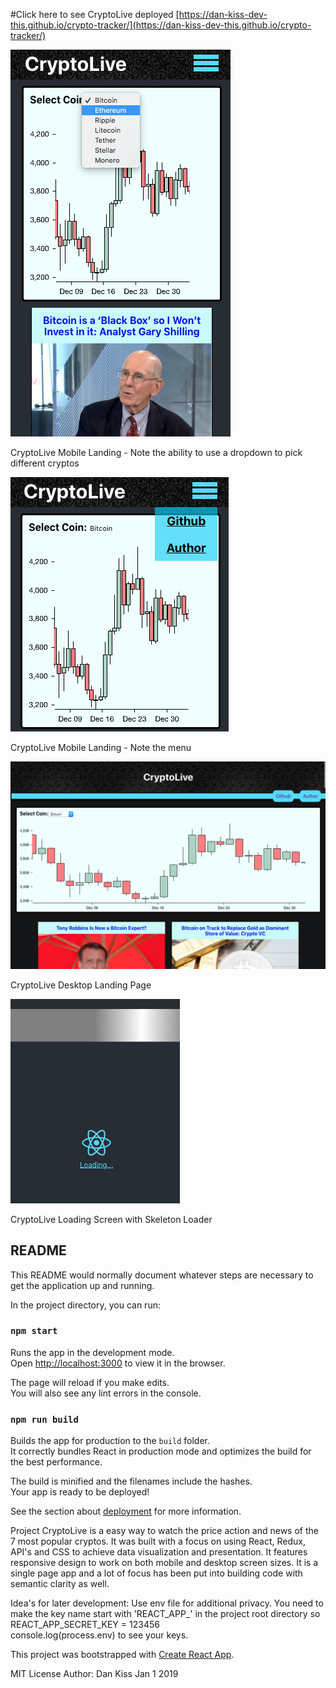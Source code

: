 #Click here to see CryptoLive deployed [https://dan-kiss-dev-this.github.io/crypto-tracker/](https://dan-kiss-dev-this.github.io/crypto-tracker/)

![Mobile-Page](/src/images/mobile.png?raw=true "mobile_landing_page")

CryptoLive Mobile Landing - Note the ability to use a dropdown to pick different cryptos

![Mobile-Page-menu](/src/images/mobileSecondary.png?raw=true "mobile_landing_page-menu")

CryptoLive Mobile Landing - Note the menu

![Mobile-Page](/src/images/desktop.png?raw=true "desktop_landing_page")

CryptoLive Desktop Landing Page

![Mobile-Page](/src/images/loadScreen.png?raw=true "loading_screen")

CryptoLive Loading Screen with Skeleton Loader

## README

This README would normally document whatever steps are necessary to get the
application up and running.

In the project directory, you can run:

### `npm start`

Runs the app in the development mode.<br>
Open [http://localhost:3000](http://localhost:3000) to view it in the browser.

The page will reload if you make edits.<br>
You will also see any lint errors in the console.

### `npm run build`

Builds the app for production to the `build` folder.<br>
It correctly bundles React in production mode and optimizes the build for the best performance.

The build is minified and the filenames include the hashes.<br>
Your app is ready to be deployed!

See the section about [deployment](https://facebook.github.io/create-react-app/docs/deployment) for more information.

Project
CryptoLive is a easy way to watch the price action and news of the 7 most popular cryptos. It was built with a focus on using React, Redux, API's and CSS to achieve data visualization and presentation. It features responsive design to work on both mobile and desktop screen sizes. It is a single page app and a lot of focus has been put into building code with semantic clarity as well.

Idea's for later development: Use env file for additional privacy. You need to make the key name start with 'REACT_APP_' in the project root directory so REACT_APP_SECRET_KEY = 123456  
console.log(process.env) to see your keys.

This project was bootstrapped with [Create React App](https://github.com/facebook/create-react-app).

MIT License
Author: Dan Kiss Jan 1 2019
